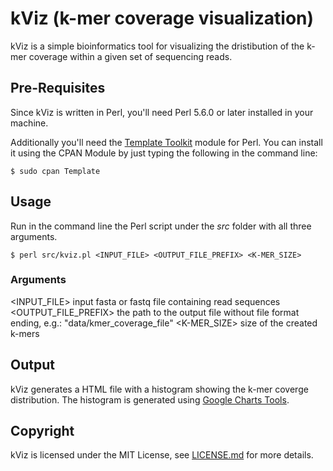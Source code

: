 # kViz (k-mer coverage visualization)
kViz is a simple bioinformatics tool for visualizing the dristibution of the k-mer coverage within a given set of sequencing reads.

## Pre-Requisites
Since kViz is written in Perl, you'll need Perl 5.6.0 or later installed in your machine.

Additionally you'll need the [Template Toolkit](http://www.template-toolkit.com/) module for Perl. You can install it using the CPAN Module by just typing the following in the command line:
```
$ sudo cpan Template
```

## Usage
Run in the command line the Perl script under the *src* folder with all three arguments.
```
$ perl src/kviz.pl <INPUT_FILE> <OUTPUT_FILE_PREFIX> <K-MER_SIZE>
```

### Arguments
<INPUT_FILE>
    input fasta or fastq file containing read sequences
<OUTPUT_FILE_PREFIX>
    the path to the output file without file format ending, e.g.: "data/kmer_coverage_file"
<K-MER_SIZE>
    size of the created k-mers

## Output
kViz generates a HTML file with a histogram showing the k-mer coverge distribution. The histogram is generated using [Google Charts Tools](https://developers.google.com/chart/).

## Copyright
kViz is licensed under the MIT License, see [LICENSE.md](LICENSE.md) for more details.
